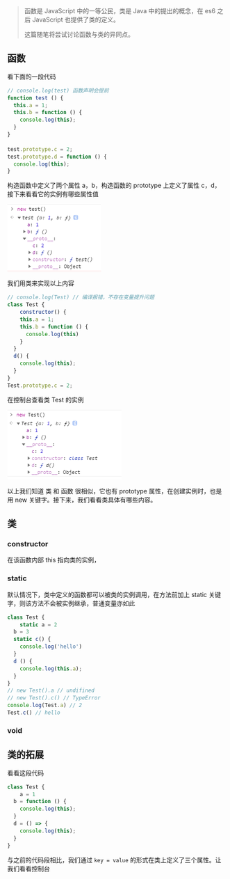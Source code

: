 > 函数是 JavaScript 中的一等公民，类是 Java 中的提出的概念，在 es6 之后 JavaScript 也提供了类的定义。
>
> 这篇随笔将尝试讨论函数与类的异同点。

## 函数

看下面的一段代码

~~~javascript
// console.log(test) 函数声明会提前
function test () {
  this.a = 1;
  this.b = function () {
    console.log(this);
  }
}

test.prototype.c = 2;
test.prototype.d = function () {
  console.log(this);
}
~~~

构造函数中定义了两个属性 a，b，构造函数的 prototype 上定义了属性 c，d，接下来看看它的实例有哪些属性值

![function](./images/function.png)

我们用类来实现以上内容

~~~javascript
// console.log(Test) // 编译报错，不存在变量提升问题
class Test {
	constructor() {
    this.a = 1;
    this.b = function () {
      console.log(this)
    }
  }
  d() {
    console.log(this);
  }
}
Test.prototype.c = 2;
~~~

在控制台查看类 Test 的实例

![class](./images/class.png)

以上我们知道 类 和 函数 很相似，它也有 prototype 属性，在创建实例时，也是用 new 关键字。接下来，我们看看类具体有哪些内容。

## 类

### constructor

在该函数内部 this 指向类的实例，

### static

默认情况下，类中定义的函数都可以被类的实例调用，在方法前加上 static 关键字，则该方法不会被实例继承，普通变量亦如此

~~~javascript
class Test {
	static a = 2
  b = 3
  static c() {
    console.log('hello')
  }
  d () {
    console.log(this.a);
  }
}
// new Test().a // undifined
// new Test().c() // TypeError
console.log(Test.a) // 2
Test.c() // hello
~~~

### void

## 类的拓展

看看这段代码

~~~js
class Test {
	a = 1
  b = function () {
    console.log(this);
  }
  d = () => {
  	console.log(this);
  }
}
~~~

与之前的代码段相比，我们通过 `key = value` 的形式在类上定义了三个属性。让我们看看控制台
